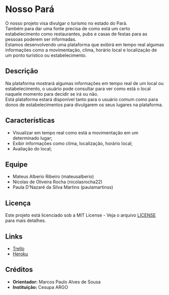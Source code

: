 # Nosso Pará

O nosso projeto visa divulgar o turismo no estado do Pará.<br>
Também para dar uma fonte precisa de como está um certo estabelecimento como restaurantes, pubs 
e casas de festas para as pessoas poderem ser informadas.<br>
Estamos desenvolvendo uma plataforma que exibirá em tempo real algumas informações como a movimentação, clima, 
horário local e localização de um ponto turístico ou estabelecimento.

## Descrição

Na plataforma mostrará algumas informações em tempo real de um local ou estabelecimento, o usuário pode consultar 
para ver como está o local naquele momento para decidir se irá ou não.<br>
Está plataforma estará disponível tanto para o usuário comum como para donos de estabelecimentos para divulgarem 
os seus lugares na plataforma.

## Características

- Visualizar em tempo real como está a movimentação em um determinado lugar;
- Exibir informações como clima, localização, horário local;
- Avaliação do local;

## Equipe

- Mateus Alberio Ribeiro (mateusalberio)
- Nícolas de Oliveira Rocha (nicolasrocha22)
- Paula D'Nazaré da Silva Martins (paulamartinss)

## Licença

Este projeto está licenciado sob a MIT License - Veja o arquivo [LICENSE](./LICENSE) para mais detalhes.

## Links

- [Trello](https://trello.com/b/M55VnoBp/projeto-integrado-i)
- [Heroku](https://nosso-brasil.herokuapp.com/)

## Créditos

- **Orientador:** Marcos Paulo Alves de Sousa
- **Instituição:** Cesupa ARGO